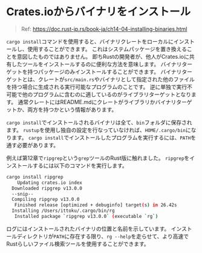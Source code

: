 # Crates.ioからバイナリをインストール

> Ref: https://doc.rust-jp.rs/book-ja/ch14-04-installing-binaries.html

`cargo install`コマンドを使用すると、バイナリクレートをローカルにインストールし、使用することができます。
これはシステムパッケージを置き換えることを意図したものではありません。
即ちRustの開発者が、他人がCrates.ioに共有したツールをインストールするのに便利な方法を意味します。
バイナリターゲットを持つパッケージのみインストールすることができます。
バイナリターゲットとは、クレートが`src/main.rs`やバイナリとして指定された他のファイルを持つ場合に生成される実行可能なプログラムのことです。
逆に単独で実行不可能で他のプログラムに含むのに適しているのがライブラリターゲットとなります。
通常クレートにはREADME.mdにクレートがライブラリかバイナリターゲットか、両方を持つかという情報があります。

`cargo install`でインストールされるバイナリは全て、`bin`フォルダに保存されます。
`rustup`を使用し独自の設定を行なっていなければ、`HOME/.cargo/bin`になります。
`cargo install`でインストールしたプログラムを実行するには、`PATH`を通す必要があります。

例えば第12章で`ripgrep`という`grep`ツールのRust版に触れました。
`ripgrep`をインストールするには以下のコマンドを実行します。

```bash
cargo install ripgrep
    Updating crates.io index
  Downloaded ripgrep v13.0.0
  --snip--
  Compiling ripgrep v13.0.0
   Finished release [optimized + debuginfo] target(s) in 26.42s
  Installing /Users/ittoku/.cargo/bin/rg
   Installed package `ripgrep v13.0.0` (executable `rg`)
```

ログにはインストールされたバイナリの位置と名前を示しています。
インストールディレクトリが`PATH`に存在する限り、`rg --help`を走らせて、より高速でRustらしいファイル検索ツールを使用することができます。
